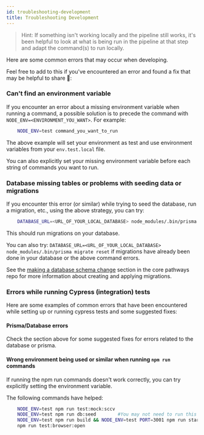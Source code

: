 ```yaml
---
id: troubleshooting-development
title: Troubleshooting Development
---
```


> Hint: If something isn't working locally and the pipeline still works, it's been helpful to look at what is being run in the pipeline at that step and adapt the command(s) to run locally.

Here are some common errors that may occur when developing.

Feel free to add to this if you've encountered an error and found a fix that may be helpful to share 🙂:

### Can't find an environment variable

If you encounter an error about a missing environment variable when running a command, a possible solution is to precede the command with `NODE_ENV=<ENVIRONMENT_YOU_WANT>`.
For example:

```bash
    NODE_ENV=test command_you_want_to_run
```

The above example will set your environment as test and use environment variables from your `env.test.local` file.

You can also explicitly set your missing environment variable before each string of commands you want to run.

### Database missing tables or problems with seeding data or migrations

If you encounter this error (or similar) while trying to seed the database, run a migration, etc., using the above strategy, you can try:

```bash
    DATABASE_URL=<URL_OF_YOUR_LOCAL_DATABASE> node_modules/.bin/prisma migrate deploy
```

This should run migrations on your database.

You can also try: `DATABASE_URL=<URL_OF_YOUR_LOCAL_DATABASE> node_modules/.bin/prisma migrate reset` if migrations have already been done in your database or the above command errors.

See the [making a database schema change](https://github.com/LBHackney-IT/lbh-core-pathway-pilot#making-a-database-schema-change) section in the core pathways repo for more information about creating and applying migrations.

### Errors while running Cypress (integration) tests

Here are some examples of common errors that have been encountered while setting up or running cypress tests and some suggested fixes:

#### Prisma/Database errors

Check the section above for some suggested fixes for errors related to the database or prisma.

#### Wrong environment being used or similar when running `npm run` commands

If running the npm run commands doesn't work correctly, you can try explicitly setting the environment variable.

The following commands have helped:

```bash
    NODE_ENV=test npm run test:mock:sccv
    NODE_ENV=test npm run db:seed        #You may not need to run this if you've already seeded your database(& it has not been wiped)
    NODE_ENV=test npm run build && NODE_ENV=test PORT=3001 npm run start
    npm run test:browser:open
```
